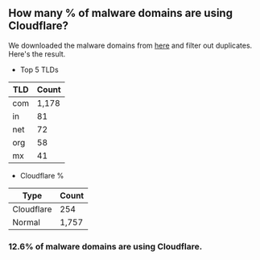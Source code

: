 ## How many % of malware domains are using Cloudflare?


We downloaded the malware domains from [here](https://urlhaus.abuse.ch) and filter out duplicates.
Here's the result.


[//]: # (start replacement)


- Top 5 TLDs

| TLD | Count |
| --- | --- |
| com | 1,178 |
| in | 81 |
| net | 72 |
| org | 58 |
| mx | 41 |


- Cloudflare %

| Type | Count |
| --- | --- |
| Cloudflare | 254 |
| Normal | 1,757 |


### 12.6% of malware domains are using Cloudflare.